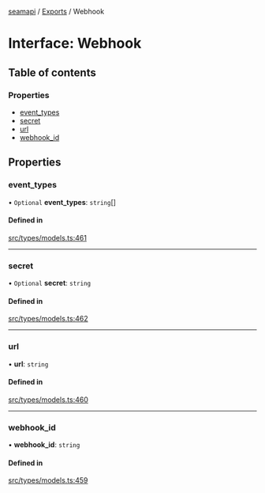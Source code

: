 [seamapi](../README.md) / [Exports](../modules.md) / Webhook

# Interface: Webhook

## Table of contents

### Properties

- [event\_types](Webhook.md#event_types)
- [secret](Webhook.md#secret)
- [url](Webhook.md#url)
- [webhook\_id](Webhook.md#webhook_id)

## Properties

### event\_types

• `Optional` **event\_types**: `string`[]

#### Defined in

[src/types/models.ts:461](https://github.com/seamapi/javascript/blob/main/src/types/models.ts#L461)

___

### secret

• `Optional` **secret**: `string`

#### Defined in

[src/types/models.ts:462](https://github.com/seamapi/javascript/blob/main/src/types/models.ts#L462)

___

### url

• **url**: `string`

#### Defined in

[src/types/models.ts:460](https://github.com/seamapi/javascript/blob/main/src/types/models.ts#L460)

___

### webhook\_id

• **webhook\_id**: `string`

#### Defined in

[src/types/models.ts:459](https://github.com/seamapi/javascript/blob/main/src/types/models.ts#L459)
